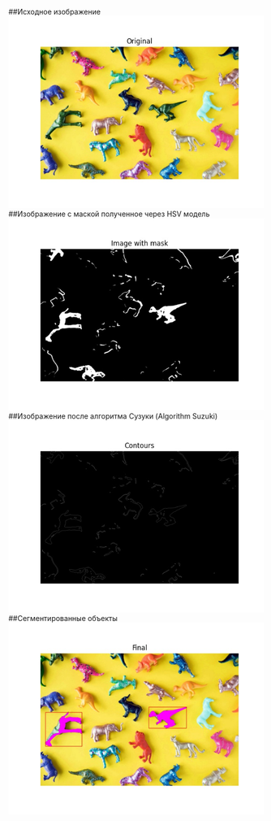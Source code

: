 ##Исходное изображение
![Исходное](results/original.jpg)
##Изображение с маской полученное через HSV модель
![HSV](results/img_with_mask.jpg)
##Изображение после алгоритма Сузуки (Algorithm Suzuki)
![Suzuki](results/contours.jpg)
##Сегментированные объекты
![segment](results/final.jpg)

